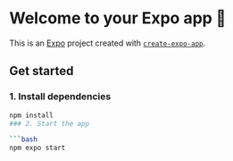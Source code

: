 # Welcome to your Expo app 👋

This is an [Expo](https://expo.dev/) project created with [`create-expo-app`](https://docs.expo.dev/get-started/create-a-new-app/).

## Get started

### 1. Install dependencies

```bash
npm install
### 2. Start the app

```bash
npm expo start
